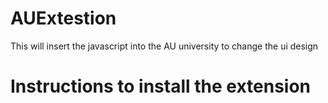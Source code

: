 # AUExtestion
This will insert the javascript into the AU university to change the ui design 

# Instructions to install the extension

